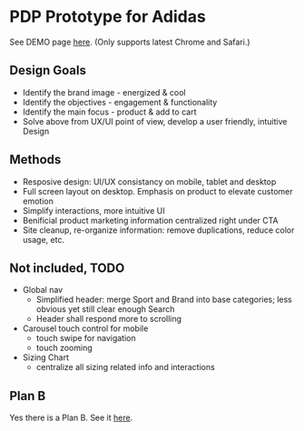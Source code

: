 # PDP Prototype for Adidas

See DEMO page [here](https://ryoi.github.io/prototype-adidas/). (Only supports latest Chrome and Safari.)

## Design Goals
- Identify the brand image - energized & cool
- Identify the objectives - engagement & functionality
- Identify the main focus - product & add to cart
- Solve above from UX/UI point of view, develop a user friendly, intuitive Design

## Methods
- Resposive design: UI/UX consistancy on mobile, tablet and desktop
- Full screen layout on desktop. Emphasis on product to elevate customer emotion
- Simplify interactions, more intuitive UI
- Benificial product marketing information centralized right under CTA
- Site cleanup, re-organize information: remove duplications, reduce color usage, etc.

## Not included, TODO
- Global nav
  - Simplified header: merge Sport and Brand into base categories; less obvious yet still clear enough Search
  - Header shall respond more to scrolling
- Carousel touch control for mobile
  - touch swipe for navigation
  - touch zooming
- Sizing Chart
  - centralize all sizing related info and interactions

## Plan B
Yes there is a Plan B. See it [here](https://github.com/ryoi/prototype-adidas-2).
